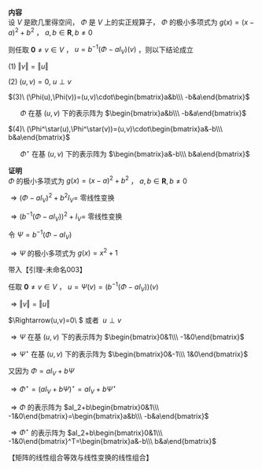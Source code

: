 **内容**  
设 $V$ 是欧几里得空间， $\Phi$ 是 $V$ 上的实正规算子， $\Phi$ 的极小多项式为 $g(x)=(x-a)^2+b^2$ ， $a,b\in\mathbf R,b\neq0$  
  
则任取 $\mathbf0\neq v\in V$ ， $u=b^{-1}(\Phi-aI_V)(v)$ ，则以下结论成立  
  
 $(1)\ \Vert v\Vert=\Vert u\Vert$  
  
 $(2)\ (u,v)=0,\ u\perp v$  
  
 $(3)\ (\Phi(u),\Phi(v))=(u,v)\cdot\begin{bmatrix}a&b\\\ -b&a\end{bmatrix}$  
  
 $\quad\enspace\Phi$ 在基 $(u,v)$ 下的表示阵为 $\begin{bmatrix}a&b\\\ -b&a\end{bmatrix}$  
  
 $(4)\ (\Phi^\star(u),\Phi^\star(v))=(u,v)\cdot\begin{bmatrix}a&-b\\\ b&a\end{bmatrix}$  
  
 $\quad\enspace\Phi^\star$ 在基 $(u,v)$ 下的表示阵为 $\begin{bmatrix}a&-b\\\ b&a\end{bmatrix}$  
  
**证明**  
 $\Phi$ 的极小多项式为 $g(x)=(x-a)^2+b^2$ ， $a,b\in\mathbf R,b\neq0$  
  
 $\Rightarrow(\Phi-aI_V)^2+b^2I_V=$ 零线性变换  
  
 $\Rightarrow(b^{-1}(\Phi-aI_V))^2+I_V=$ 零线性变换  
  
令 $\Psi=b^{-1}(\Phi-aI_V)$  
  
 $\Rightarrow\Psi$ 的极小多项式为 $g(x)=x^2+1$  
  
带入【引理-未命名003】  
  
任取 $\mathbf0\neq v\in V$ ， $u=\Psi(v)=(b^{-1}(\Phi-aI_V))(v)$  
  
 $\Rightarrow\Vert v\Vert=\Vert u\Vert$  
  
 $\Rightarrow(u,v)=0\ $ 或者 $\ u\perp v$  
  
 $\Rightarrow\Psi$ 在基 $(u,v)$ 下的表示阵为 $\begin{bmatrix}0&1\\\ -1&0\end{bmatrix}$  
  
 $\Rightarrow\Psi^\star$ 在基 $(u,v)$ 下的表示阵为 $\begin{bmatrix}0&-1\\\ 1&0\end{bmatrix}$  
  
又因为 $\Phi=aI_V+b\Psi$  
  
 $\Rightarrow\Phi^\star=(aI_V+b\Psi)^\star=aI_V+b\Psi^\star$  
  
 $\Rightarrow\Phi$ 的表示阵为 $aI_2+b\begin{bmatrix}0&1\\\ -1&0\end{bmatrix}=\begin{bmatrix}a&b\\\ -b&a\end{bmatrix}$  
  
 $\Rightarrow\Phi^\star$ 的表示阵为 $aI_2+b\begin{bmatrix}0&1\\\ -1&0\end{bmatrix}^T=\begin{bmatrix}a&-b\\\ b&a\end{bmatrix}$  
  
【矩阵的线性组合等效与线性变换的线性组合】  
